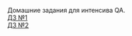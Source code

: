 Домашние задания для интенсива QA.<br />
[ДЗ №1](https://github.com/VladimirBran/QA_new/tree/ad866c3c36b8fa3f5df779b9e66e4b81486d48ad/HomeWork_1)<br />
[ДЗ №2]([https://github.com/VladimirBran/QA_new/tree/85c74817636f4e21ecd58fecbd97e6fb11c104b9/HomeWork_2](https://github.com/VladimirBran/QA_new/blob/85c74817636f4e21ecd58fecbd97e6fb11c104b9/HomeWork_2/HW%E2%84%962_%D1%82%D0%B5%D1%81%D1%82%D0%BE%D0%B2%D1%8B%D0%B5_%D1%81%D0%BB%D1%83%D1%87%D0%B0%D0%B8.docx)https://github.com/VladimirBran/QA_new/blob/85c74817636f4e21ecd58fecbd97e6fb11c104b9/HomeWork_2/HW%E2%84%962_%D1%82%D0%B5%D1%81%D1%82%D0%BE%D0%B2%D1%8B%D0%B5_%D1%81%D0%BB%D1%83%D1%87%D0%B0%D0%B8.docx)
